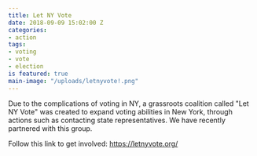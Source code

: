 ```yaml
---
title: Let NY Vote
date: 2018-09-09 15:02:00 Z
categories:
- action
tags:
- voting
- vote
- election
is featured: true
main-image: "/uploads/letnyvote!.png"
---
```


Due to the complications of voting in NY, a grassroots coalition called "Let NY Vote" was created to expand voting abilities in New York, through actions such as contacting state representatives. We have recently partnered with this group.

Follow this link to get involved: https://letnyvote.org/
